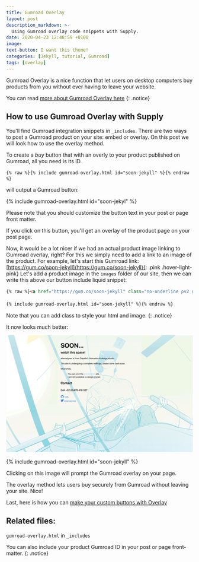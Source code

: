 ```yaml
---
title: Gumroad Overlay
layout: post
description_markdown: >-
  Using Gumroad overlay code snippets with Supply.
date: 2020-04-23 12:48:59 +0100
image:
text-button: I want this theme!
categories: [Jekyll, tutorial, Gumroad]
tags: [overlay]
---
```

Gumroad Overlay is a nice function that let users on desktop computers buy products from you without ever having to leave your website.

You can read [more about Gumroad Overlay here](https://help.gumroad.com/article/135-setting-up-the-gumroad-overlay-on-your-website)
{: .notice}

## How to use Gumroad Overlay with Supply
You'll find Gumroad integration snippets in `_includes`.
There are two ways to post a Gumroad product on your site: embed or overlay.
On this post we will look how to use the overlay method.

To create a *buy* button that with an overly to your product published on Gumroad, all you need is its ID.

```liquid
{% raw %}{% include gumroad-overlay.html id="soon-jekyll" %}{% endraw %}
```
will output a Gumroad button:

{% include gumroad-overlay.html id="soon-jekyl" %}

Please note that you should customize the button text in your post or page front matter.

If you click on this button, you'll get an overlay of the product page on your post page.

Now, it would be a lot nicer if we had an actual product image linking to Gumroad overlay, right?
For this we simply need to add a link to an image of the product.
For example, let's start this Gumroad link: [https://gum.co/soon-jekyll](https://gum.co/soon-jekyll){: .pink .hover-light-pink}
Let's add a product image in the `images` folder of our site, then we can write this above our button include liquid snippet:

```html
{% raw %}<a href="https://gum.co/soon-jekyll" class="no-underline pv2 grow db"><img class="w-100" src="/images/templates/jekyll/Soon_Jekyll-template-sample.png"></a>

{% include gumroad-overlay.html id="soon-jekyll" %}{% endraw %}
```

Note that you can add class to style your html and image.
{: .notice}

It now looks much better:

<a href="https://gum.co/soon-jekyll" class="no-underline pv2 grow db"><img class="w-100" src="/images/templates/jekyll/Soon_Jekyll-template-sample.png"></a>

{% include gumroad-overlay.html id="soon-jekyll" %}

Clicking on this image will prompt the Gumroad overlay on your page.

The overlay method lets users buy securely from Gumroad without leaving your site. Nice!

Last, here is how you can [make your custom buttons with Overlay](https://help.gumroad.com/article/106-using-custom-buttons-with-overlay)

## Related files:

`gumroad-overlay.html` in `_includes`


You can also include your product Gumroad ID in your post or page front-matter.
{: .notice}

